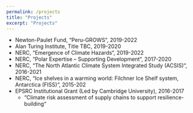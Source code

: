 ```yaml
---
permalink: /projects
title: "Projects"
excerpt: "Projects"
---
```


* Newton-Paulet Fund, “Peru-GROWS“, 2019-2022
* Alan Turing Institute, Title TBC, 2019-2020
* NERC, “Emergence of Climate Hazards“, 2019-2022
* NERC, “Polar Expertise – Supporting Development“, 2017-2020
* NERC, “The North Atlantic Climate System Integrated Study (ACSIS)“, 2016-2021
* NERC, “Ice shelves in a warming world: Filchner Ice Shelf system, Antarctica (FISS)“, 2015-202
* EPSRC Institutional Grant (Led by Cambridge University), 2016-2017
    * “Climate risk assessment of supply chains to support resilience-building“